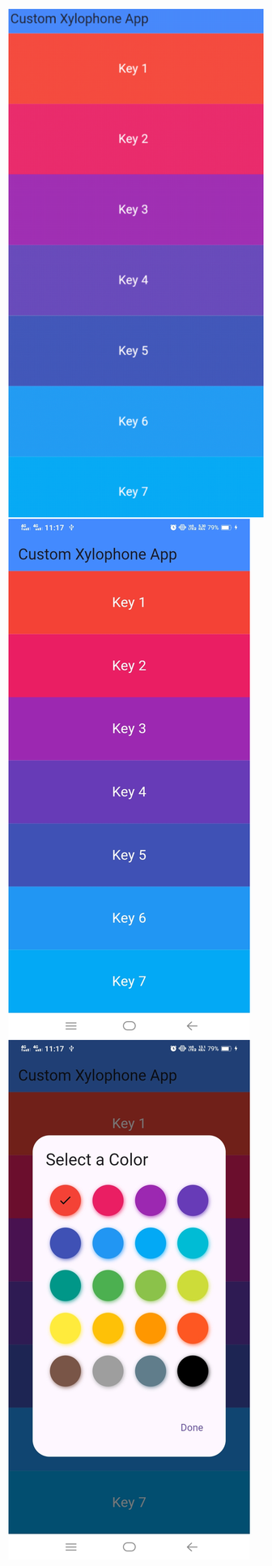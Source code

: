 ![Alt text](/images/xy1.gif)
![Alt text](/images/Screenshot_20241008_111734.jpg)
![Alt text](/images/Screenshot_20241008_111746.jpg)

